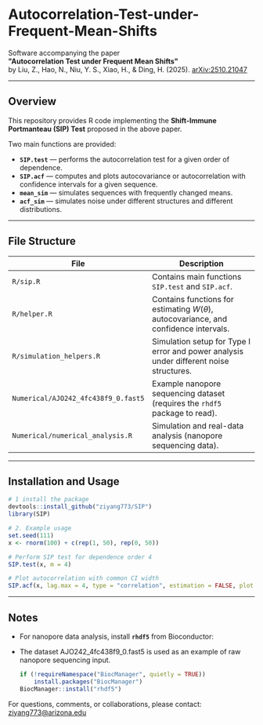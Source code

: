 # Autocorrelation-Test-under-Frequent-Mean-Shifts

Software accompanying the paper  
**"Autocorrelation Test under Frequent Mean Shifts"**  
by Liu, Z., Hao, N., Niu, Y. S., Xiao, H., & Ding, H. (2025).  [arXiv:2510.21047](https://arxiv.org/abs/2510.21047)

---

## Overview

This repository provides R code implementing the **Shift-Immune Portmanteau (SIP) Test** proposed in the above paper.  

Two main functions are provided:

- **`SIP.test`** — performs the autocorrelation test for a given order of dependence.  
- **`SIP.acf`** — computes and plots autocovariance or autocorrelation with confidence intervals for a given sequence.
- **`mean_sim`** — simulates sequences with frequently changed means.  
- **`acf_sim`** — simulates noise under different structures and different distributions.
---

## File Structure

| File | Description |
|------|--------------|
| `R/sip.R` | Contains main functions `SIP.test` and `SIP.acf`. |
| `R/helper.R` | Contains functions for estimating $W(\theta)$, autocovariance, and confidence intervals. |
| `R/simulation_helpers.R` | Simulation setup for Type I error and power analysis under different noise structures. |
| `Numerical/AJO242_4fc438f9_0.fast5` | Example nanopore sequencing dataset (requires the `rhdf5` package to read). |
| `Numerical/numerical_analysis.R` | Simulation and real-data analysis (nanopore sequencing data). |
  

---

## Installation and Usage

```r
# 1 install the package
devtools::install_github("ziyang773/SIP")
library(SIP)

# 2. Example usage
set.seed(111)
x <- rnorm(100) + c(rep(1, 50), rep(0, 50))

# Perform SIP test for dependence order 4
SIP.test(x, m = 4)

# Plot autocorrelation with common CI width
SIP.acf(x, lag.max = 4, type = "correlation", estimation = FALSE, plot = TRUE)
```
---

## Notes

- For nanopore data analysis, install **`rhdf5`** from Bioconductor:
- The dataset AJO242_4fc438f9_0.fast5 is used as an example of raw nanopore sequencing input.

  ```r
  if (!requireNamespace("BiocManager", quietly = TRUE))
      install.packages("BiocManager")
  BiocManager::install("rhdf5")


For questions, comments, or collaborations, please contact: ziyang773@arizona.edu
